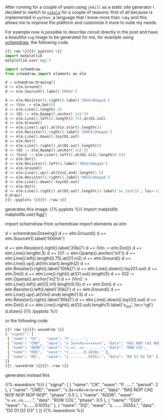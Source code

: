 <!--
.. title: blog migration to Nikola
.. slug: blog-migration-to-nikola
.. date: 2021-07-01 07:27:25 UTC
.. tags: meta
.. category: 
.. link: 
.. description: 
.. type: text
-->

After running for a couple of years using ``jekill`` as a static site generator
I decided to switch to [``nikola``](https://getnikola.com/) for a couple of reasons: first of all because
is implemented in ``python``, a language that I know more than ``ruby`` and this
allows me to improve the platform and customize it more to suite my needs.

<!-- TEASER_END -->


For example now is possible to describe circuit directly in the post and have a
beautiful ``svg`` image to be generated for me, for example using
[schemdraw](https://schemdraw.readthedocs.io/), the following code

```python
{{% raw %}}{{% pyplots %}}
import matplotlib
matplotlib.use('Agg')

import schemdraw
from schemdraw import elements as elm

d = schemdraw.Drawing()
d += elm.Ground()
d += elm.SourceV().label('500mV')

d += elm.Resistor().right().label('20k$\Omega$')
d += (Vin := elm.Dot())
d += elm.Line().length(.5)
d += (O1 := elm.Opamp().anchor('in1'))
d += elm.Line().left().length(0.75).at(O1.in2)
d += elm.Ground()
d += elm.Line().up().at(Vin.start).length(2)
d += elm.Resistor().right().label('100k$\Omega$')
d += elm.Line().down().toy(O1.out)
d += elm.Dot()
d += elm.Line().right().at(O1.out).length(5)
d += (O2 := elm.Opamp().anchor('in2'))
d += (Vin2 := elm.Line().left().at(O2.in1).length(0.5))
d += elm.Dot()
d += elm.Resistor().left().label('30k$\Omega$')
d += elm.Ground()
d += elm.Line().up().at(Vin2.end).length(1.5)
d += elm.Resistor().right().label('90k$\Omega$')
d += elm.Line().down().toy(O2.out)
d += elm.Dot()
d += elm.Line().right().at(O2.out).length(1).label('$v_{out}$', loc='rgt')
d.draw()
{{% /pyplots %}}{{% /raw %}}
```

generates this image:
{{% pyplots %}}
import matplotlib
matplotlib.use('Agg')

import schemdraw
from schemdraw import elements as elm

d = schemdraw.Drawing()
d += elm.Ground()
d += elm.SourceV().label('500mV')

d += elm.Resistor().right().label('20k$\Omega$')
d += (Vin := elm.Dot())
d += elm.Line().length(.5)
d += (O1 := elm.Opamp().anchor('in1'))
d += elm.Line().left().length(0.75).at(O1.in2)
d += elm.Ground()
d += elm.Line().up().at(Vin.start).length(2)
d += elm.Resistor().right().label('100k$\Omega$')
d += elm.Line().down().toy(O1.out)
d += elm.Dot()
d += elm.Line().right().at(O1.out).length(5)
d += (O2 := elm.Opamp().anchor('in2'))
d += (Vin2 := elm.Line().left().at(O2.in1).length(0.5))
d += elm.Dot()
d += elm.Resistor().left().label('30k$\Omega$')
d += elm.Ground()
d += elm.Line().up().at(Vin2.end).length(1.5)
d += elm.Resistor().right().label('90k$\Omega$')
d += elm.Line().down().toy(O2.out)
d += elm.Dot()
d += elm.Line().right().at(O2.out).length(1).label('$v_{out}$', loc='rgt')
d.draw()
{{% /pyplots %}}

or the following code

```python
{{% raw %}}{{% wavedrom %}}
{ "signal": [
 { "name": "CK",   "wave": "P.......",                                              "period": 2  },
 { "name": "CMD",  "wave": "x.3x=x4x=x=x=x=x", "data": "RAS NOP CAS NOP NOP NOP NOP", "phase": 0.5 },
 { "name": "ADDR", "wave": "x.=x..=x........", "data": "ROW COL",                     "phase": 0.5 },
 { "name": "DQS",  "wave": "z.......0.1010z." },
 { "name": "DQ",   "wave": "z.........5555z.", "data": "D0 D1 D2 D3" }
]}
{{% /wavedrom %}}{{% /raw %}}
```

generates instead this

{{% wavedrom %}}
{ "signal": [
 { "name": "CK",   "wave": "P.......",                                              "period": 2  },
 { "name": "CMD",  "wave": "x.3x=x4x=x=x=x=x", "data": "RAS NOP CAS NOP NOP NOP NOP", "phase": 0.5 },
 { "name": "ADDR", "wave": "x.=x..=x........", "data": "ROW COL",                     "phase": 0.5 },
 { "name": "DQS",  "wave": "z.......0.1010z." },
 { "name": "DQ",   "wave": "z.........5555z.", "data": "D0 D1 D2 D3" }
]}
{{% /wavedrom %}}

